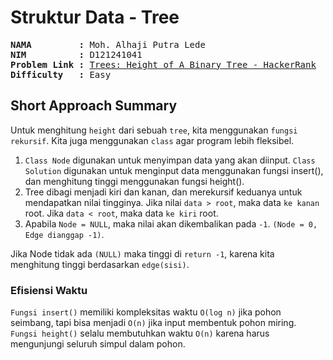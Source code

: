 # Struktur Data - Tree

<pre>
<strong>NAMA         :</strong> Moh. Alhaji Putra Lede
<strong>NIM          :</strong> D121241041
<strong>Problem Link :</strong> <a href="https://www.hackerrank.com/challenges/tree-height-of-a-binary-tree/problem?isFullScreen=true">Trees: Height of A Binary Tree - HackerRank</a>
<strong>Difficulty   :</strong> Easy
</pre>

## Short Approach Summary

Untuk menghitung `height` dari sebuah `tree`, kita menggunakan `fungsi rekursif`. Kita juga menggunakan `class` agar program lebih fleksibel.

1. `Class Node` digunakan untuk menyimpan data yang akan diinput. `Class Solution` digunakan untuk menginput data menggunakan fungsi insert(), dan menghitung tinggi menggunakan fungsi height().
2. Tree dibagi menjadi kiri dan kanan, dan merekursif keduanya untuk mendapatkan nilai tingginya. Jika nilai `data > root`, maka data `ke kanan` root. Jika `data < root`, maka data `ke kiri` root.
3. Apabila `Node = NULL`, maka nilai akan dikembalikan pada `-1`. `(Node = 0, Edge dianggap -1)`.

Jika Node tidak ada `(NULL)` maka tinggi di `return -1`, karena kita menghitung tinggi berdasarkan `edge(sisi)`.

### Efisiensi Waktu

`Fungsi insert()` memiliki kompleksitas waktu `O(log n)` jika pohon seimbang, tapi bisa menjadi `O(n)` jika input membentuk pohon miring. `Fungsi height()` selalu membutuhkan waktu `O(n)` karena harus mengunjungi seluruh simpul dalam pohon.
